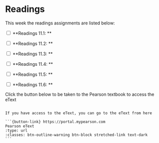 # Readings

This week the readings assignments are listed below:

<label><input type="checkbox" id="week12_reading1" class="box"> **Readings 11.1: ** </input></label> 

<label><input type="checkbox" id="week12_reading2" class="box"> **Readings 11.2: ** </input></label> 

<label><input type="checkbox" id="week12_reading3" class="box"> **Readings 11.3: ** </input></label> 

<label><input type="checkbox" id="week12_reading4" class="box"> **Readings 11.4: ** </input></label> 

<label><input type="checkbox" id="week12_reading5" class="box"> **Readings 11.5: ** </input></label> 

<label><input type="checkbox" id="week12_reading5" class="box"> **Readings 11.6: ** </input></label> 

Click the button below to be taken to the Pearson textbook to access the eText

````{card}

If you have access to the eText, you can go to the eText from here

```{button-link} https://portal.mypearson.com
Pearson eText
:type: url
:classes: btn-outline-warning btn-block stretched-link text-dark
```
````